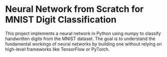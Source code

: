 # Neural Network from Scratch for MNIST Digit Classification

This project implements a neural network in Python using numpy to classify handwritten digits from the MNIST dataset. The goal is to understand the fundamental workings of neural networks by building one without relying on high-level frameworks like TensorFlow or PyTorch.
